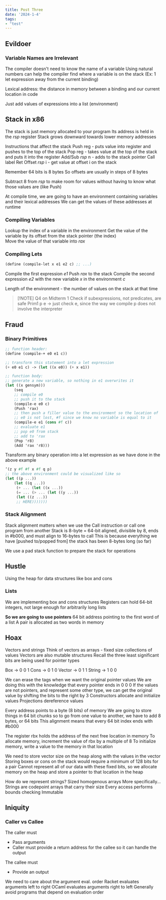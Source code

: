 ```yaml
---
title: Post Three
date: '2024-1-4'
tags:
- "test"
---
```


## Evildoer

### Variable Names are Irrelevant

The compiler doesn't need to know the name of a variable
Using natural numbers can help the compiler find where a variable is on the stack
(Ex: 1 let expression away from the current binding)

Lexical address: the distance in memory between a binding and our current location in code

Just add values of expressions into a list (environment)

## Stack in x86

The stack is just memory allocated to your program
Its address is held in the _rsp_ register
Stack grows downward towards lower memory addresses

Instructions that affect the stack
Push reg - puts value into register and pushes to the top of the stack
Pop reg - takes value at the top of the stack and puts it into the register
Add/Sub _rsp_ n - adds to the stack pointer
Call label
Ret
Offset _rsp_ i - get value at offset i on the stack

Remember 64 bits is 8 bytes
So offsets are usually in steps of 8 bytes

Subtract 8 from _rsp_ to make room for values without having to know what those values are (like Push)

At compile time, we are going to have an environment containing variables and their lexical addresses
We can get the values of these addresses at runtime

### Compiling Variables

Lookup the index of a variable in the environment
Get the value of the variable by its offset from the stack pointer (the index)  
Move the value of that variable into _rax_

### Compiling Lets

```scheme
(define (compile-let x e1 e2 c) ;; ...)
```

Compile the first expression _e1_
Push _rax_ to the stack
Compile the second expression _e2_ with the new variable _x_ in the environment _c_

Length of the environment - the number of values on the stack at that time

> [!NOTE] Q4 on Midterm 1
> Check if subexpressions, not predicates, are safe
> Prim1 p e → just check e, since the way we compile p does not involve the interpreter

## Fraud

### Binary Primitives

```scheme
;; function header:
(define (compile-+ e0 e1 c))

;; transform this statement into a let expression
(+ e0 e1 c) -> (let ((x e0)) (+ x e1))

;; function body:
;; generate a new variable, so nothing in e1 overwrites it
(let ((x gensym)))
	(seq
	;; compile e0
	;; push it to the stack
	(compile-e e0 c)
	(Push 'rax)
	;; then push a filler value to the environment so the location of
	;; e0 is not lost, #f since we know no variable is equal to it
	(compile-e e1 (cons #f c))
	;; evaluate e1
	;; pop e0 from stack
	;; add to 'rax
	(Pop 'r8)
	(Add 'rax 'r8)))
```

Transform any binary operation into a let expression as we have done in the above example

```scheme
‘(z y #f #f x #f q p)
;; the above environment could be visualized like so
(let ((p ...))
	(let ((q ...))
	 (+ ... (let ((x ...))
	 (= ... (> ... (let ((y ...))
	 (let ((z ...))
	 ;; HERE)))))))
```

### Stack Alignment

Stack alignment matters when we use the Call instruction or call one program from another
Stack is 8-byte = 64-bit aligned, divisible by 8, ends in \#b000, and must align to 16-bytes to call
This is because everything we have \[pushed to/popped from\] the stack has been 8-bytes long (so far)

We use a pad stack function to prepare the stack for operations

## Hustle

Using the heap for data structures like box and cons

### Lists

We are implementing box and cons structures
Registers can hold 64-bit integers, not large enough for arbitrarily long lists

**So we are going to use pointers**
64 bit address pointing to the first word of a list
A pair is allocated as two words in memory

## Hoax

Vectors and strings
Think of vectors as arrays - fixed size collections of values
Vectors are also mutable structures
Recall the three least significant bits are being used for pointer types

Box → 0 0 1
Cons → 0 1 0
Vector → 0 1 1
String → 1 0 0

We can erase the tags when we want the original pointer values
We are doing this with the knowledge that every pointer ends in 0 0 0
If the values are not pointers, and represent some other type, we can get the original value by shifting the bits to the right by 3
Constructors allocate and initialize values
Projections dereference values

Every address points to a byte (8 bits) of memory
We are going to store things in 64 bit chunks so to go from one value to another, we have to add 8 bytes, or 64 bits
This alignment means that every 64 bit index ends with \#b000

The register rbx holds the address of the next free location in memory
To allocate memory, increment the value of rbx by a multiple of 8
To initialize memory, write a value to the memory in that location

We need to store vector size on the heap along with the values in the vector
Storing boxes or cons on the stack would require a minimum of 128 bits for a pair
Cannot represent all of our data with these fixed bits, so we allocate memory on the heap and store a pointer to that location in the heap

How do we represent strings?
Sized homogenous arrays
More specifically…
Strings are codepoint arrays that carry their size
Every access performs bounds checking
Immutable

## Iniquity

### Caller vs Callee

The caller must

- Pass arguments
- Caller must provide a return address for the callee so it can handle the output

The callee must

- Provide an output

We need to care about the argument eval. order
Racket evaluates arguments left to right
OCaml evaluates arguments right to left
Generally avoid programs that depend on evaluation order
